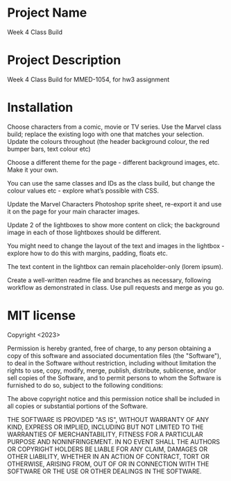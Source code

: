 # Project Name
Week 4 Class Build

# Project Description
Week 4 Class Build for MMED-1054, for hw3 assignment

# Installation
Choose characters from a comic, movie or TV series. Use the Marvel class build; replace the existing logo with one that matches your selection. Update the colours throughout (the header background colour, the red bumper bars, text colour etc)

Choose a different theme for the page - different background images, etc. Make it your own.

You can use the same classes and IDs as the class build, but change the colour values etc - explore what’s possible with CSS.

Update the Marvel Characters Photoshop sprite sheet, re-export it and use it on the page for your main character images.

Update 2 of the lightboxes to show more content on click; the background image in each of those lightboxes should be different. 

You might need to change the layout of the text and images in the lightbox - explore how to do this with margins, padding, floats etc.

The text content in the lightbox can remain placeholder-only (lorem ipsum).

Create a well-written readme file and branches as necessary, following workflow as demonstrated in class. Use pull requests and merge as you go.
# MIT license
Copyright <2023> <Ha Anh Le>

Permission is hereby granted, free of charge, to any person obtaining a copy of this software and associated documentation files (the "Software"), to deal in the Software without restriction, including without limitation the rights to use, copy, modify, merge, publish, distribute, sublicense, and/or sell copies of the Software, and to permit persons to whom the Software is furnished to do so, subject to the following conditions:

The above copyright notice and this permission notice shall be included in all copies or substantial portions of the Software.

THE SOFTWARE IS PROVIDED "AS IS", WITHOUT WARRANTY OF ANY KIND, EXPRESS OR IMPLIED, INCLUDING BUT NOT LIMITED TO THE WARRANTIES OF MERCHANTABILITY, FITNESS FOR A PARTICULAR PURPOSE AND NONINFRINGEMENT. IN NO EVENT SHALL THE AUTHORS OR COPYRIGHT HOLDERS BE LIABLE FOR ANY CLAIM, DAMAGES OR OTHER LIABILITY, WHETHER IN AN ACTION OF CONTRACT, TORT OR OTHERWISE, ARISING FROM, OUT OF OR IN CONNECTION WITH THE SOFTWARE OR THE USE OR OTHER DEALINGS IN THE SOFTWARE.